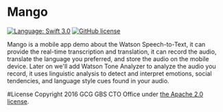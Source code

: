 # Mango
[![Language: Swift 3.0](https://img.shields.io/badge/Swift-3.0-blue.svg?style=flat)](https://developer.apple.com/swift)
[![GitHub license](https://img.shields.io/badge/license-Apache%202-blue.svg)](https://raw.githubusercontent.com/CognitiveBuild/MangoSwift/master/LICENSE)

Mango is a mobile app demo about the Watson Speech-to-Text, it can provide the real-time transcription and translation, it can record the audio, translate the language you preferred, and store the audio on the mobile device. Later on we'll add Watson Tone Analyzer to analyze the audio you record, it uses linguistic analysis to detect and interpret emotions, social tendencies, and language style cues found in your audio.

#License
Copyright 2016 GCG GBS CTO Office under [the Apache 2.0 license](LICENSE).
